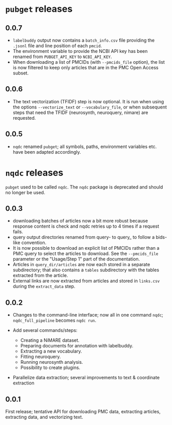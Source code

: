 # `pubget` releases

## 0.0.7

- `labelbuddy` output now contains a `batch_info.csv` file providing the `.jsonl` file and line position of each `pmcid`.
- The environment variable to provide the NCBI API key has been renamed from `PUBGET_API_KEY` to `NCBI_API_KEY`.
- When downloading a list of PMCIDs (with `--pmcids_file` option), the list is now filtered to keep only articles that are in the PMC Open Access subset.

## 0.0.6

- The text vectorization (TFIDF) step is now optional. 
  It is run when using the options `--vectorize_text` or `--vocabulary_file`, or when subsequent steps that need the TFIDF (neurosynth, neuroquery, nimare) are requested.

## 0.0.5

- `nqdc` renamed `pubget`; all symbols, paths, environment variables etc. have been adapted accordingly.


# `nqdc` releases

`pubget` used to be called `nqdc`.
The `nqdc` package is deprecated and should no longer be used.

## 0.0.3

- downloading batches of articles now a bit more robust because response content is check and nqdc retries up to 4 times if a request fails.
- query output directories renamed from query-<md5> to query_<md5> to follow a bids-like convention.
- It is now possible to download an explicit list of PMCIDs rather than a PMC query to select the articles to download.
  See the `--pmcids_file` parameter or the "Usage/Step 1" part of the documentation.
- Articles in `query_dir/articles` are now each stored in a separate subdirectory; that also contains a `tables` subdirectory with the tables extracted from the article.
- External links are now extracted from articles and stored in `links.csv` during the `extract_data` step.

## 0.0.2

- Changes to the command-line interface; now all in one command `nqdc`; `nqdc_full_pipeline` becomes `nqdc run`.

- Add several commands/steps:

  - Creating a NiMARE dataset.
  - Preparing documents for annotation with labelbuddy.
  - Extracting a new vocabulary.
  - Fitting neuroquery.
  - Running neurosynth analysis.
  - Possibility to create plugins.

- Parallelize data extraction; several improvements to text & coordinate extraction

## 0.0.1

First release; tentative API for downloading PMC data, extracting articles,
extracting data, and vectorizing text.
